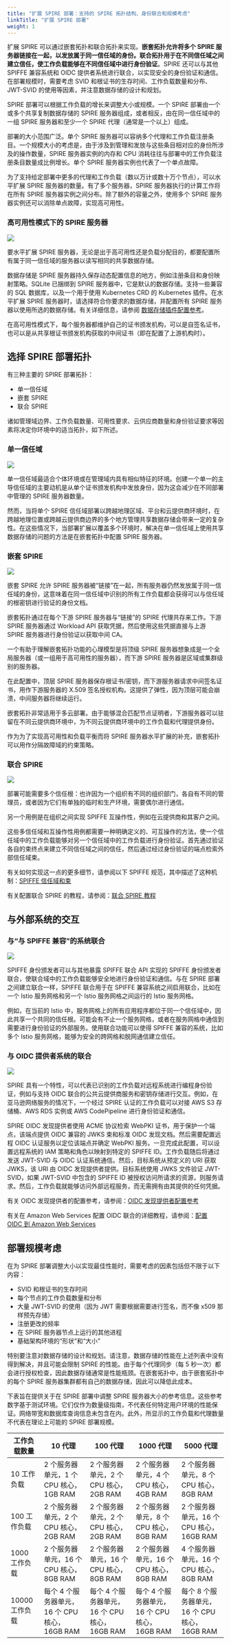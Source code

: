 ```yaml
---
title: "扩展 SPIRE 部署：支持的 SPIRE 拓扑结构、身份联合和规模考虑"
linkTitle: "扩展 SPIRE 部署"
weight: 1
---
```


扩展 SPIRE 可以通过嵌套拓扑和联合拓扑来实现。**嵌套拓扑允许将多个 SPIRE 服务器链接在一起，以发放属于同一信任域的身份。联合拓扑用于在不同信任域之间建立信任，使工作负载能够在不同信任域中进行身份验证**。SPIRE 还可以与其他 SPIFFE 兼容系统和 OIDC 提供者系统进行联合，以实现安全的身份验证和通信。在部署规模时，需要考虑 SVID 和根证书的生存时间、工作负载数量和分布、JWT-SVID 的使用等因素，并注意数据存储的设计和规划。

SPIRE 部署可以根据工作负载的增长来调整大小或规模。一个 SPIRE 部署由一个或多个共享复制数据存储的 SPIRE 服务器组成，或者相反，由在同一信任域中的一组 SPIRE 服务器和至少一个 SPIRE 代理（通常是一个以上）组成。

部署的大小范围广泛。单个 SPIRE 服务器可以容纳多个代理和工作负载注册条目。一个规模大小的考虑是，由于涉及到管理和发放与这些条目相对应的身份所涉及的操作数量，SPIRE 服务器实例的内存和 CPU 消耗往往与部署中的工作负载注册条目数量成比例增长。单个 SPIRE 服务器实例也代表了一个单点故障。

为了支持给定部署中更多的代理和工作负载（数以万计或数十万个节点），可以水平扩展 SPIRE 服务器的数量。有了多个服务器，SPIRE 服务器执行的计算工作将在所有 SPIRE 服务器实例之间分布。除了额外的容量之外，使用多个 SPIRE 服务器实例还可以消除单点故障，实现高可用性。

### 高可用性模式下的 SPIRE 服务器

![](../../images/ha_mode.png)

要水平扩展 SPIRE 服务器，无论是出于高可用性还是负载分配目的，都要配置所有属于同一信任域的服务器以读写相同的共享数据存储。

数据存储是 SPIRE 服务器持久保存动态配置信息的地方，例如注册条目和身份映射策略。SQLite 已捆绑到 SPIRE 服务器中，它是默认的数据存储。支持一些兼容的 SQL 数据库，以及一个用于使用 Kubernetes CRD 的 Kubernetes 插件。在水平扩展 SPIRE 服务器时，请选择符合你要求的数据存储，并配置所有 SPIRE 服务器以使用所选的数据存储。有关详细信息，请参阅 [数据存储插件配置参考](https://github.com/spiffe/spire/blob/v1.8.2/doc/plugin_server_datastore_sql.md)。

在高可用性模式下，每个服务器都维护自己的证书颁发机构，可以是自签名证书，也可以是从共享根证书颁发机构获取的中间证书（即在配置了上游机构时）。

## 选择 SPIRE 部署拓扑

有三种主要的 SPIRE 部署拓扑：

- 单一信任域
- 嵌套 SPIRE
- 联合 SPIRE

诸如管理域边界、工作负载数量、可用性要求、云供应商数量和身份验证要求等因素将决定你环境中的适当拓扑，如下所述。

### 单一信任域

![](../../images/single_trust_domain.png)

单一信任域最适合个体环境或在管理域内具有相似特征的环境。创建一个单一的主导信任域的主要动机是从单个证书颁发机构中发放身份，因为这会减少在不同部署中管理的 SPIRE 服务器数量。

然而，当将单个 SPIRE 信任域部署以跨越地理区域、平台和云提供商环境时，在跨越地理位置或跨越云提供商边界的多个地方管理共享数据存储会带来一定的复杂性。在这些情况下，当部署扩展以覆盖多个环境时，解决在单一信任域上使用共享数据存储的问题的方法是在嵌套拓扑中配置 SPIRE 服务器。

### 嵌套 SPIRE

![](../../images/nested_spire.png)

嵌套 SPIRE 允许 SPIRE 服务器被“链接”在一起，所有服务器仍然发放属于同一信任域的身份，这意味着在同一信任域中识别的所有工作负载都会获得可以与信任域的根密钥进行验证的身份文档。

嵌套拓扑通过在每个下游 SPIRE 服务器与“链接”的 SPIRE 代理共存来工作。下游 SPIRE 服务器通过 Workload API 获取凭据，然后使用这些凭据直接与上游 SPIRE 服务器进行身份验证以获取中间 CA。

一个有助于理解嵌套拓扑功能的心理模型是将顶级 SPIRE 服务器想象成是一个全局服务器（或一组用于高可用性的服务器），而下游 SPIRE 服务器是区域或集群级别的服务器。

在此配置中，顶层 SPIRE 服务器保存根证书/密钥，而下游服务器请求中间签名证书，用作下游服务器的 X.509 签名授权机构。这提供了弹性，因为顶层可能会崩溃，中间服务器将继续运行。

嵌套拓扑非常适用于多云部署。由于能够混合匹配节点证明者，下游服务器可以驻留在不同云提供商环境中，为不同云提供商环境中的工作负载和代理提供身份。

作为为了实现高可用性和负载平衡而将 SPIRE 服务器水平扩展的补充，嵌套拓扑可以用作分隔故障域的约束策略。

### 联合 SPIRE

![](../../images/federated_spire.png)

部署可能需要多个信任根：也许因为一个组织有不同的组织部门，各自有不同的管理员，或者因为它们有单独的临时和生产环境，需要偶尔进行通信。

另一个用例是在组织之间实现 SPIFFE 互操作性，例如在云提供商和其客户之间。

这些多信任域和互操作性用例都需要一种明确定义的、可互操作的方法，使一个信任域中的工作负载能够对另一个信任域中的工作负载进行身份验证。首先通过验证各自的束终点来建立不同信任域之间的信任，然后通过经过身份验证的端点检索外部信任域束。

有关如何实现这一点的更多细节，请参阅以下 SPIFFE 规范，其中描述了这种机制：[SPIFFE 信任域和束](https://github.com/spiffe/spiffe/blob/main/standards/SPIFFE_Trust_Domain_and_Bundle.md#5-spiffe-bundle-endpoint)

有关配置联合 SPIRE 的教程，请参阅：[联合 SPIRE 教程](https://github.com/spiffe/spire-tutorials/tree/main/docker-compose/federation)

## 与外部系统的交互

### 与“与 SPIFFE 兼容”的系统联合

![](../../images/spiffe_compatible.png)

SPIFFE 身份颁发者可以与其他暴露 SPIFFE 联合 API 实现的 SPIFFE 身份颁发者联合，使联合域中的工作负载能够安全地进行身份验证和通信。与在 SPIRE 部署之间建立联合一样，SPIFFE 联合用于在 SPIFFE 兼容系统之间启用联合，比如在一个 Istio 服务网格和另一个 Istio 服务网格之间运行的 Istio 服务网格。

例如，在当前的 Istio 中，服务网格上的所有应用程序都位于同一个信任域中，因此共享一个共同的信任根。可能会有不止一个服务网格，或者在服务网格中通信到需要进行身份验证的外部服务。使用联合功能可以使得 SPIFFE 兼容的系统，比如多个 Istio 服务网格，能够为安全的跨网格和脱网通信建立信任。

### 与 OIDC 提供者系统的联合

![](../../images/oidc_federation.png)

SPIRE 具有一个特性，可以代表已识别的工作负载对远程系统进行编程身份验证，例如与支持 OIDC 联合的公共云提供商服务和密钥存储进行交互。例如，在亚马逊网络服务的情况下，一个经过 SPIRE 认证的工作负载可以对接 AWS S3 存储桶、AWS RDS 实例或 AWS CodePipeline 进行身份验证和通信。

SPIRE OIDC 发现提供者使用 ACME 协议检索 WebPKI 证书，用于保护一个端点，该端点提供 OIDC 兼容的 JWKS 束和标准 OIDC 发现文档。然后需要配置远程 OIDC 认证服务以定位该端点并确定 WebPKI 服务。一旦完成此配置，可以设置远程系统的 IAM 策略和角色以映射到特定的 SPIFFE ID。工作负载随后将通过发送 JWT-SVID 与 OIDC 认证系统通信。然后，目标系统从预定义的 URI 获取 JWKS，该 URI 由 OIDC 发现提供者提供。目标系统使用 JWKS 文件验证 JWT-SVID，如果 JWT-SVID 中包含的 SPIFFE ID 被授权访问所请求的资源，则服务请求。然后，工作负载就能够访问外部远程服务，而无需拥有由其提供的任何凭据。

有关 OIDC 发现提供者的配置参考，请参阅：[OIDC 发现提供者配置参考](https://github.com/spiffe/spire/tree/main/support/oidc-discovery-provider)

有关在 Amazon Web Services 配置 OIDC 联合的详细教程，请参阅：[配置 OIDC 到 Amazon Web Services](https://spiffe.io/spire/try/oidc-federation-aws/)

## 部署规模考虑

在为 SPIRE 部署调整大小以实现最佳性能时，需要考虑的因素包括但不限于以下内容：

- SVID 和根证书的生存时间
- 每个节点的工作负载数量和分布
- 大量 JWT-SVID 的使用（因为 JWT 需要根据需要进行签名，而不像 x509 那样预先存储）
- 注册更改的频率
- 在 SPIRE 服务器节点上运行的其他进程
- 基础架构环境的“形状”和“大小”

特别要注意对数据存储的设计和规划。请注意，数据存储的性能在上述列表中没有得到解决，并且可能会限制 SPIRE 的性能。由于每个代理同步（每 5 秒一次）都会进行授权检查，因此数据存储通常是性能瓶颈。在嵌套拓扑中，由于嵌套拓扑中的每个 SPIRE 服务器集群都有自己的数据存储，因此可以降低此成本。

下表旨在提供关于在 SPIRE 部署中调整 SPIRE 服务器大小的参考信息。这些参考数字基于测试环境。它们仅作为数量级指南，不代表任何特定用户环境的性能保证。网络带宽和数据库查询信息未包含在内。此外，所显示的工作负载和代理数量不代表在理论上可能的 SPIRE 部署规模。

| 工作负载数量   | 10 代理                                       | 100 代理                                      | 1000 代理                                     | 5000 代理                                     |
| -------------- | --------------------------------------------- | --------------------------------------------- | --------------------------------------------- | --------------------------------------------- |
| 10 工作负载    | 2 个服务器单元，1 个 CPU 核心，1GB RAM        | 2 个服务器单元，2 个 CPU 核心，2GB RAM        | 2 个服务器单元，4 个 CPU 核心，4GB RAM        | 2 个服务器单元，8 个 CPU 核心，8GB RAM        |
| 100 工作负载   | 2 个服务器单元，2 个 CPU 核心，2GB RAM        | 2 个服务器单元，2 个 CPU 核心，2GB RAM        | 2 个服务器单元，8 个 CPU 核心，8GB RAM        | 2 个服务器单元，16 个 CPU 核心，16GB RAM      |
| 1000 工作负载  | 2 个服务器单元，16 个 CPU 核心，8GB RAM       | 2 个服务器单元，16 个 CPU 核心，8GB RAM       | 2 个服务器单元，16 个 CPU 核心，8GB RAM       | 4 个服务器单元，16 个 CPU 核心，8GB RAM       |
| 10000 工作负载 | 每个 4 个服务器单元，16 个 CPU 核心，16GB RAM | 每个 4 个服务器单元，16 个 CPU 核心，16GB RAM | 每个 4 个服务器单元，16 个 CPU 核心，16GB RAM | 每个 8 个服务器单元，16 个 CPU 核心，16GB RAM |
